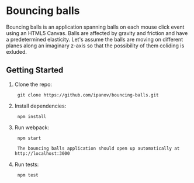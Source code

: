 # Bouncing balls

Bouncing balls is an application spanning balls on each mouse click event using an HTML5 Canvas.
Balls are affected by gravity and friction and have a predetermined elasticity.
Let's assume the balls are moving on different planes along an imaginary z-axis so that the possibility of them coliding is exluded.

## Getting Started

1. Clone the repo:

        git clone https://github.com/ipanov/bouncing-balls.git

2. Install dependencies:

        npm install

3. Run webpack:

        npm start

        The bouncing balls application should open up automatically at http://localhost:3000

4. Run tests:

        npm test
